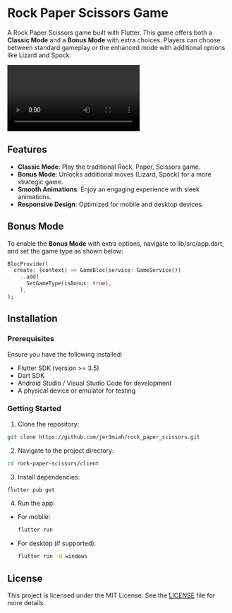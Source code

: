 # Rock Paper Scissors Game  

A Rock Paper Scissors game built with Flutter. This game offers both a **Classic Mode** and a **Bonus Mode** with extra choices. Players can choose between standard gameplay or the enhanced mode with additional options like Lizard and Spock.  

![Video Demo](assets/demo.mp4)  

## Features  

- **Classic Mode**: Play the traditional Rock, Paper, Scissors game.  
- **Bonus Mode**: Unlocks additional moves (Lizard, Spock) for a more strategic game.  
- **Smooth Animations**: Enjoy an engaging experience with sleek animations.  
- **Responsive Design**: Optimized for mobile and desktop devices.  

## Bonus Mode  

To enable the **Bonus Mode** with extra options, navigate to lib/src/app.dart, 
and set the game type as shown below:  

```dart  
BlocProvider(  
  create: (context) => GameBloc(service: GameService())  
    ..add(  
      SetGameType(isBonus: true),  
    ),  
);
```  

## Installation  

### Prerequisites  

Ensure you have the following installed:  

- Flutter SDK (version >= 3.5)  
- Dart SDK  
- Android Studio / Visual Studio Code for development  
- A physical device or emulator for testing  

### Getting Started  

1. Clone the repository:  

```bash  
git clone https://github.com/jer3miah/rock_paper_scissors.git  
```  

2. Navigate to the project directory:  

```bash  
cd rock-paper-scissors/client  
```  

3. Install dependencies:  

```bash  
flutter pub get  
```  

4. Run the app:  

- For mobile:  
  ```bash  
  flutter run  
  ```  
- For desktop (if supported):  
  ```bash  
  flutter run -d windows  
  ```  

## License  

This project is licensed under the MIT License. See the [LICENSE](LICENSE) file for more details.  
